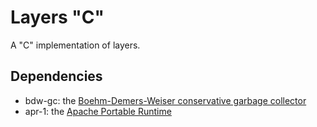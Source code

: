 # Layers "C"

A "C" implementation of layers.

## Dependencies

* bdw-gc: the [Boehm-Demers-Weiser conservative garbage
  collector](http://www.hboehm.info/gc/)
* apr-1: the [Apache Portable Runtime](https://apr.apache.org/)
